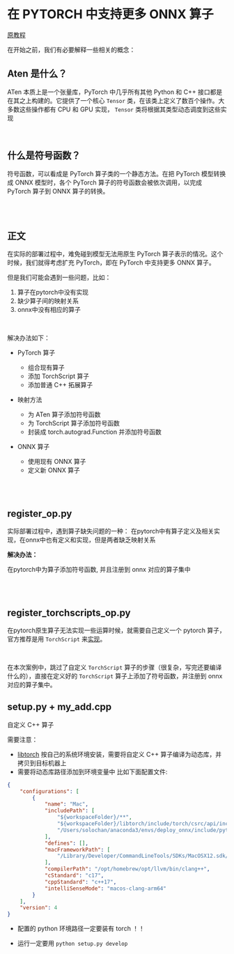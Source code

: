 # 在 PYTORCH 中支持更多 ONNX 算子

[原教程](https://mmdeploy.readthedocs.io/zh-cn/latest/tutorial/04_onnx_custom_op.html#id2)

在开始之前，我们有必要解释一些相关的概念：

## Aten 是什么？
ATen 本质上是一个张量库，PyTorch 中几乎所有其他 Python 和 C++ 接口都是在其之上构建的。它提供了一个核心 `Tensor` 类，在该类上定义了数百个操作。大多数这些操作都有 CPU 和 GPU 实现， `Tensor` 类将根据其类型动态调度到这些实现

<br>

## 什么是符号函数？
符号函数，可以看成是 PyTorch 算子类的一个静态方法。在把 PyTorch 模型转换成 ONNX 模型时，各个 PyTorch 算子的符号函数会被依次调用，以完成 PyTorch 算子到 ONNX 算子的转换。


<br>
<br>

正文
---

在实际的部署过程中，难免碰到模型无法用原生 PyTorch 算子表示的情况。这个时候，我们就得考虑扩充 PyTorch，即在 PyTorch 中支持更多 ONNX 算子。

但是我们可能会遇到一些问题，比如：
1. 算子在pytorch中没有实现
2. 缺少算子间的映射关系
3. onnx中没有相应的算子

<br>

解决办法如下：
- PyTorch 算子
    - 组合现有算子
    - 添加 TorchScript 算子
    - 添加普通 C++ 拓展算子

- 映射方法
    - 为 ATen 算子添加符号函数
    - 为 TorchScript 算子添加符号函数
    - 封装成 torch.autograd.Function 并添加符号函数

- ONNX 算子
    - 使用现有 ONNX 算子
    - 定义新 ONNX 算子

<br>
<br>


## register_op.py 
实际部署过程中，遇到算子缺失问题的一种：
在pytorch中有算子定义及相关实现，在onnx中也有定义和实现，但是两者缺乏映射关系
<br>

**解决办法：**

在pytorch中为算子添加符号函数, 并且注册到 onnx 对应的算子集中


<br>
<br>


## register_torchscripts_op.py
在pytorch原生算子无法实现一些运算时候，就需要自己定义一个 pytorch 算子，官方推荐是用 `TorchScript` 来[实现](https://pytorch.org/tutorials/advanced/torch_script_custom_ops.html)。

<br>

在本次案例中，跳过了自定义 `TorchScript` 算子的步骤（很复杂，写完还要编译什么的），直接在定义好的 `TorchScript` 算子上添加了符号函数，并注册到 onnx 对应的算子集中。



## setup.py + my_add.cpp

自定义 C++ 算子

需要注意：
- [libtorch](https://pytorch.org/get-started/locally/) 按自己的系统环境安装，需要将自定义 C++ 算子编译为动态库，并拷贝到目标机器上
- 需要将动态库路径添加到环境变量中
比如下面配置文件:
```json
{
    "configurations": [
        {
            "name": "Mac",
            "includePath": [
                "${workspaceFolder}/**",
                "${workspaceFolder}/libtorch/include/torch/csrc/api/include",
                "/Users/solochan/anaconda3/envs/deploy_onnx/include/python3.9"
            ],
            "defines": [],
            "macFrameworkPath": [
                "/Library/Developer/CommandLineTools/SDKs/MacOSX12.sdk/System/Library/Frameworks"
            ],
            "compilerPath": "/opt/homebrew/opt/llvm/bin/clang++",
            "cStandard": "c17",
            "cppStandard": "c++17",
            "intelliSenseMode": "macos-clang-arm64"
        }
    ],
    "version": 4
}
```
- 配置的 python 环境路径一定要装有 torch ！！

- 运行一定要用 `python setup.py develop`
